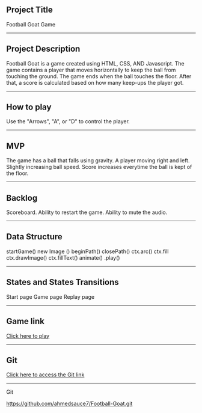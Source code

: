 ## Project Title
Football Goat Game
<br>
<hr>

## Project Description
Football Goat is a game created using HTML, CSS, AND Javascript. The game contains a player that moves horizontally to keep the ball from touching the ground. The game ends when the ball touches the floor. After that, a score is calculated based on how many keep-ups the player got.
<br>
<hr>

## How to play
Use the "Arrows", "A", or "D" to control the player. 
<br>
<hr>

## MVP
The game has a ball that falls using gravity.
A player moving right and left.
Slightly increasing ball speed.
Score increases everytime the ball is kept of the floor.
<br>
<hr>

## Backlog
Scoreboard.
Ability to restart the game.
Ability to mute the audio.
<br>
<hr>


## Data Structure
startGame()
new Image ()
beginPath()
closePath()
ctx.arc()
ctx.fill
ctx.drawImage()
ctx.fillText()
animate()
.play()
<br>
<hr>

## States and States Transitions
Start page
Game page
Replay page
<br>
<hr>

## Game link
[Click here to play](https://ahmedsauce7.github.io/Ftball-Goat/)
<br>
<hr>

## Git
[Click here to access the Git link](https://github.com/ahmedsauce7/Football-Goat.git)
<br>
<hr>

Git

https://github.com/ahmedsauce7/Football-Goat.git

<!-- Slides -->